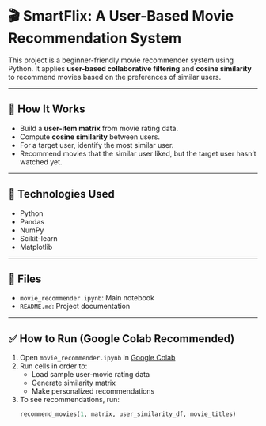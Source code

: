 # 🎬 SmartFlix: A User-Based Movie Recommendation System

This project is a beginner-friendly movie recommender system using Python. It applies **user-based collaborative filtering** and **cosine similarity** to recommend movies based on the preferences of similar users.

---

## 🧠 How It Works

- Build a **user-item matrix** from movie rating data.
- Compute **cosine similarity** between users.
- For a target user, identify the most similar user.
- Recommend movies that the similar user liked, but the target user hasn’t watched yet.

---

## 🚀 Technologies Used

- Python
- Pandas
- NumPy
- Scikit-learn
- Matplotlib

---

## 📁 Files

- `movie_recommender.ipynb`: Main notebook
- `README.md`: Project documentation

---

## ✅ How to Run (Google Colab Recommended)

1. Open `movie_recommender.ipynb` in [Google Colab](https://colab.research.google.com/)
2. Run cells in order to:
   - Load sample user-movie rating data
   - Generate similarity matrix
   - Make personalized recommendations
3. To see recommendations, run:
   ```python
   recommend_movies(1, matrix, user_similarity_df, movie_titles)

